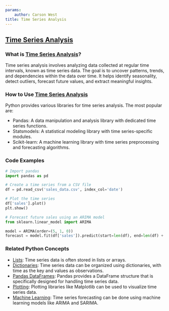 ```yaml
---
params:
	author: Carson West
title: Time Series Analysis
--- 
```

## [Time Series Analysis](./../time-series-analysis/)

### What is [Time Series Analysis](./../time-series-analysis/)?
Time series analysis involves analyzing data collected at regular time intervals, known as time series data. The goal is to uncover patterns, trends, and dependencies within the data over time. It helps identify seasonality, detect outliers, forecast future values, and extract meaningful insights.

### How to Use [Time Series Analysis](./../time-series-analysis/)
Python provides various libraries for time series analysis. The most popular are:
- Pandas: A data manipulation and analysis library with dedicated time series functions.
- Statsmodels: A statistical modeling library with time series-specific modules.
- Scikit-learn: A machine learning library with time series preprocessing and forecasting algorithms.

### Code Examples
```python
# Import pandas
import pandas as pd

# Create a time series from a CSV file
df = pd.read_csv('sales_data.csv', index_col='date')

# Plot the time series
df['sales'].plot()
plt.show()

# Forecast future sales using an ARIMA model
from sklearn.linear_model import ARIMA

model = ARIMA(order=(5, 1, 0))
forecast = model.fit(df['sales']).predict(start=len(df), end=len(df) + 12)
```

### Related Python Concepts

- [Lists](./../lists/): Time series data is often stored in lists or arrays.
- [Dictionaries](./../dictionaries/): Time series data can be organized using dictionaries, with time as the key and values as observations.
- [Pandas DataFrames](./../pandas-dataframes/): Pandas provides a DataFrame structure that is specifically designed for handling time series data.
- [Plotting](./../plotting/): Plotting libraries like Matplotlib can be used to visualize time series data.
- [Machine Learning](./../machine-learning/): Time series forecasting can be done using machine learning models like ARIMA and SARIMA.
